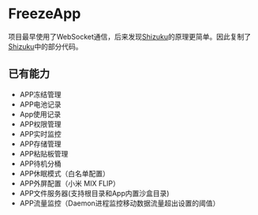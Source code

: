 # FreezeApp
项目最早使用了WebSocket通信，后来发现[Shizuku](https://github.com/RikkaApps/Shizuku)的原理更简单。因此复制了[Shizuku](https://github.com/RikkaApps/Shizuku)中的部分代码。

## 已有能力
* APP冻结管理
* APP电池记录
* App使用记录
* APP权限管理
* APP实时监控
* APP存储管理
* APP粘贴板管理
* APP待机分桶
* APP休眠模式（白名单配置）
* APP外屏配置（小米 MIX FLIP）
* APP文件服务器(支持根目录和App内置沙盒目录)
* APP流量监控（Daemon进程监控移动数据流量超出设置的阈值）